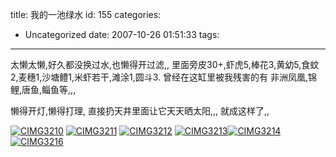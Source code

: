 title: 我的一池绿水
id: 155
categories:
  - Uncategorized
date: 2007-10-26 01:51:33
tags:
---

<div id="msgcns!9697D6160EFEBC17!1311" class="bvMsg">

太懒太懒,好久都没换过水,也懒得开过滤,,
里面旁皮30+,虾虎5,棒花3,黄幼5,食蚊2,麦穗1,沙塘鳢1,米虾若干,滩涂1,圆斗3.
曾经在这缸里被我残害的有
非洲凤凰,锦鲤,唐鱼,鲻鱼等,,, <p>懒得开灯,懒得打理,
直接扔天井里面让它天天晒太阳,,,
就成这样了,, <p>[![CIMG3210](http://byfiles.storage.msn.com/y1pzl7ngWBGEilc0eqcNTFBWNhvrHv_JX_ON2E_6u8FbZgI0LYAA8Kn6t4sd7V8hFaY-V7dT-6vEDA)](http://byfiles.storage.msn.com/y1pzl7ngWBGEilzBdK8xPgt7uDZiNATdw-pfH4xG6AUWtytRa_xNbzeZtjCwsThTQ4wCRl77vZfCCo) [![CIMG3211](http://byfiles.storage.msn.com/y1pzl7ngWBGEimZdwN2ToHLCSdwXHpNVEcEI_6Hb3z5pQc35J248NJUzoKcdeuMnhqnga7LfYw5DCw)](http://byfiles.storage.msn.com/y1pzl7ngWBGEikkJCgkPKczLr85aYcjeLeORz6zW8xh8nFLJENXMv07Posrfuvo-DHOgzgGi5Ds6J0) [![CIMG3212](http://byfiles.storage.msn.com/y1pzl7ngWBGEinqHjictGxIIXRrPRXMaE-9hC5ufc6Mi1DA4bu-XUlQhlKMa8ok2mzlvbh0MGXvW7g)](http://byfiles.storage.msn.com/y1pzl7ngWBGEikjvEUXSG7boj2E5N8pI9XhfGBcPRdRbOEFpKrI6NabbX-UU5tzTA1njHhyZInIfVE) [![CIMG3213](http://byfiles.storage.msn.com/y1pzl7ngWBGEik29dEnOBmWdJBIxD6VSGAVNvmybshtGGfsSF0SPCULvGCK1c-N12aJaRPesMOldsI)](http://byfiles.storage.msn.com/y1pzl7ngWBGEimccbRWk9kbp9cljboBWNeTnKLFwPYV6nrXTIwYDoJNkQgKS42m2oVHjhxp_3USa0I)[![CIMG3214](http://byfiles.storage.msn.com/y1pzl7ngWBGEiljbgj1O-N60RvzhVjMC2Sf1k2WhjB6gcU4VWEX7BS5q77qO_iHWLxWoORPWKPwdxw)](http://byfiles.storage.msn.com/y1pzl7ngWBGEimIIpEtcn1ES8G6OT9gwANwDkdrnzRh_CUhw08i0ZndKSdXUtl4bkYDcpJ0GDsqHpE) [![CIMG3216](http://byfiles.storage.msn.com/y1pzl7ngWBGEikLiU89Mh77rlZHe9gZ1Ho9kqIpte8vt7JjGYqxloAUX23ffo57SjKXnGwFmB9IvpI)](http://byfiles.storage.msn.com/y1pzl7ngWBGEilyd7Yuvfh2xPna8GLikxjla8rou7uYVsSIFRPIxPLM1j2od37xUauJuOtwPLQNEZ4)
</div>